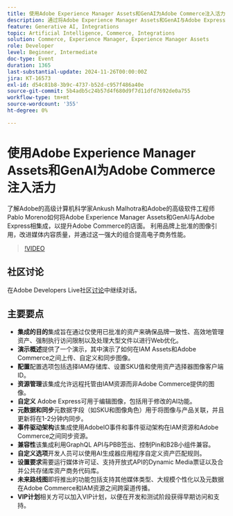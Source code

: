 ```yaml
---
title: 使用Adobe Experience Manager Assets和GenAI为Adobe Commerce注入活力
description: 通过将Adobe Experience Manager Assets和GenAI与Adobe Express集成来增强Adobe Commerce商店，从而利用品牌上批准的图像引用、提高媒体内容质量并提升电子商务性能。
feature: Generative AI, Integrations
topic: Artificial Intelligence, Commerce, Integrations
solution: Commerce, Experience Manager, Experience Manager Assets
role: Developer
level: Beginner, Intermediate
doc-type: Event
duration: 1365
last-substantial-update: 2024-11-26T00:00:00Z
jira: KT-16573
exl-id: d54c81b8-3b9c-4737-b52d-c957f486a40e
source-git-commit: 5b4adb5c24b57d4f680d9f7d11dfd7692de0a755
workflow-type: tm+mt
source-wordcount: '355'
ht-degree: 0%

---
```


# 使用Adobe Experience Manager Assets和GenAI为Adobe Commerce注入活力

了解Adobe的高级计算机科学家Ankush Malhotra和Adobe的高级软件工程师Pablo Moreno如何将Adobe Experience Manager Assets和GenAI与Adobe Express相集成，以提升Adobe Commerce的店面。 利用品牌上批准的图像引用，改进媒体内容质量，并通过这一强大的组合提高电子商务性能。

>[!VIDEO](https://video.tv.adobe.com/v/3440559/?learn=on&enablevpops&captions=chi_hans)

## 社区讨论

在Adobe Developers Live社区[讨论](https://adobe.ly/40CS6CP)中继续对话。

## 主要要点

* **集成的目的**&#x200B;集成旨在通过仅使用已批准的资产来确保品牌一致性、高效地管理资产、强制执行访问限制以及处理大型文件以进行Web优化。
* **演示概述**&#x200B;提供了一个演示，其中演示了如何在IAM Assets和Adobe Commerce之间上传、自定义和同步图像。
* **配置**&#x200B;配置选项包括选择IAM存储库、设置SKU值和使用资产选择器图像客户端ID。
* **资源管理**&#x200B;该集成允许远程托管由IAM资源而非Adobe Commerce提供的图像。
* **自定义** Adobe Express可用于编辑图像，包括用于修改的AI功能。
* **元数据和同步**&#x200B;元数据字段（如SKU和图像角色）用于将图像与产品关联，并且更新将在1-2分钟内同步。
* **事件驱动架构**&#x200B;该集成使用AdobeIO事件和事件驱动架构在IAM资源和Adobe Commerce之间同步资源。
* **兼容性**&#x200B;该集成利用GraphQL API与PBB签出、控制Pin和B2B小组件兼容。
* **自定义选项**&#x200B;开发人员可以使用AI生成器应用程序自定义资产匹配规则。
* **设置要求**&#x200B;需要运行媒体许可证、支持开放式API的Dynamic Media票证以及合并公共存储库资产商务代码库。
* **未来路线图**&#x200B;即将推出的功能包括支持其他媒体类型、大规模个性化以及元数据在Adobe Commerce和IAM资源之间跨渠道传播。
* **VIP计划**&#x200B;相关方可以加入VIP计划，以便在开发和测试阶段获得早期访问和支持。
